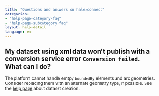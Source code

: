 ```yaml
---
title: "Questions and answers on hale»connect"
categories:
- "help-page-category-faq"
- "help-page-subcategory-faq"
layout: help-detail
language: en
---
```


<h2>My dataset using xml data won't publish with a conversion service error <code>Conversion failed</code>. What can I do?</h2>

The platform cannot handle emtpy <code>boundedBy</code> elements and arc geometries. Consider replacing them with an alternate geometry type, if possible.
See the <a href="../../create-manage-datasets/create-dataset/2015-01-10-dataset-create">help page</a> about dataset creation.

